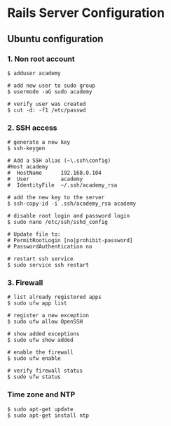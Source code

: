# Rails Server Configuration

## Ubuntu configuration

### 1. Non root account

```shell
$ adduser academy

# add new user to sudo group
$ usermode -aG sudo academy

# verify user was created
$ cut -d: -f1 /etc/passwd
```

### 2. SSH access

```shell
# generate a new key
$ ssh-keygen

# Add a SSH alias (~\.ssh\config)
#Host academy
#  HostName      192.168.0.104
#  User          academy
#  IdentityFile  ~/.ssh/academy_rsa

# add the new key to the server
$ ssh-copy-id -i .ssh/academy_rsa academy
```
```shell
# disable root login and password login
$ sudo nano /etc/ssh/sshd_config

# Update file to:
# PermitRootLogin [no|prohibit-password]
# PasswordAuthentication no

# restart ssh service
$ sudo service ssh restart
```

### 3. Firewall

```shell
# list already registered apps
$ sudo ufw app list

# register a new exception
$ sudo ufw allow OpenSSH

# show added exceptions
$ sudo ufw show added

# enable the firewall
$ sudo ufw enable

# verify firewall status
$ sudo ufw status
```

### Time zone and NTP

```shell
$ sudo apt-get update
$ sudo apt-get install ntp
```
